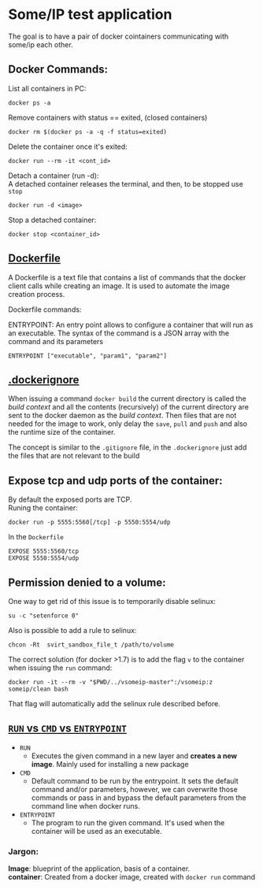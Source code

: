 # Some/IP test application


The goal is to have a pair of docker cointainers communicating with some/ip
each other.




## Docker Commands:

List all containers in PC:
```
docker ps -a
```

Remove containers with status == exited, (closed containers)
```
docker rm $(docker ps -a -q -f status=exited)
```

Delete the container once it's exited:
```
docker run --rm -it <cont_id>
```

Detach a container (run -d):
<br>  A detached container releases the terminal, and then, to be stopped use `stop`
```
docker run -d <image>
```

Stop a detached container:
```
docker stop <container_id>
```

## [Dockerfile](https://docs.docker.com/engine/reference/builder/)

A Dockerfile is a text file that contains a list of commands that the docker
client calls while creating an image. It is used to automate the image creation
process.

Dockerfile commands:

ENTRYPOINT:
An entry point allows to configure a container that will run as an executable.
The syntax of the command is a JSON array with the command and its parameters
```
ENTRYPOINT ["executable", "param1", "param2"]
```

## [.dockerignore](https://docs.docker.com/develop/develop-images/dockerfile_best-practices/#use-a-dockerignore-file)

When issuing a command `docker build` the current directory is called the
*build context* and all the contents (recursively) of the current directory are
sent to the docker daemon as the *build context*. Then files that are not needed
for the image to work, only delay the `save`, `pull` and `push` and also the runtime
size of the container.


The concept is similar to the `.gitignore` file, in the `.dockerignore` just add
the files that are not relevant to the build

## Expose tcp and udp ports of the container:
By default the exposed ports are TCP. <br>
Runing the container:
```
docker run -p 5555:5560[/tcp] -p 5550:5554/udp
```
In the `Dockerfile`
```
EXPOSE 5555:5560/tcp
EXPOSE 5550:5554/udp
```

## Permission denied to a volume:

One way to get rid of this issue is to temporarily disable selinux:
```
su -c "setenforce 0"
```

Also is possible to add a rule to selinux:
```
chcon -Rt  svirt_sandbox_file_t /path/to/volume
```

The correct solution (for docker >1.7) is to add the flag `v` to the container
when issuing the `run` command:

```
docker run -it --rm -v "$PWD/../vsomeip-master":/vsomeip:z someip/clean bash
```

That flag will automatically add the selinux rule described before.



## [`RUN` vs `CMD` vs `ENTRYPOINT`](https://aboullaite.me/dockerfile-run-vs-cmd-vs-entrypoint/)

* `RUN`
  - Executes the given command in a new layer and **creates a new image**. Mainly
  used for installing a new package
* `CMD`
  - Default command to be run by the entrypoint. It sets the default command
  and/or parameters, however, we can overwrite those commands or pass in and
  bypass the default parameters from the command line when docker runs.
* `ENTRYPOINT`
  - The program to run the given command. It's used when the container will be
  used as an executable.

### Jargon:

**Image**: blueprint of the application, basis of a container.<br>
**container**: Created from a docker image, created with `docker run` command
